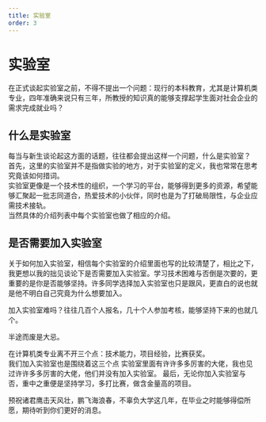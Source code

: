```yaml
---
title: 实验室
order: 3
---
```


# 实验室  

在正式谈起实验室之前，不得不提出一个问题：现行的本科教育，尤其是计算机类专业，四年准确来说只有三年，所教授的知识真的能够支撑起学生面对社会企业的需求完成就业吗？  

## 什么是实验室  

每当与新生谈论起这方面的话题，往往都会提出这样一个问题，什么是实验室？  
首先，这里的实验室并不是指做实验的地方，对于实验室的定义，我也常常在思考究竟该如何措词。  
实验室更像是一个技术性的组织，一个学习的平台，能够得到更多的资源，希望能够汇聚起一批志同道合，热爱技术的小伙伴，同时也是为了打破局限性，与企业应需技术接轨。  
当然具体的介绍列表中每个实验室也做了相应的介绍。  

## 是否需要加入实验室  

关于如何加入实验室，相信每个实验室的介绍里面也写的比较清楚了，相比之下，我更想以我的拙见谈论下是否需要加入实验室。学习技术困难与否倒是次要的，更重要的是你是否能够坚持。许多同学选择加入实验室也只是跟风，更直白的说也就是他不明白自己究竟为什么想要加入。  

加入实验室难吗？往往几百个人报名，几十个人参加考核，能够坚持下来的也就几个。   

半途而废是大忌。  

在计算机类专业离不开三个点：技术能力，项目经验，比赛获奖。  
我们加入实验室也是围绕着这三个点
实验室里面有许许多多厉害的大佬，我也见过许许多多厉害的大佬，他们并没有加入实验室。
最后，无论你加入实验室与否，重中之重便是坚持学习，多打比赛，做含金量高的项目。
  
    

预祝诸君鹰击天风壮，鹏飞海浪春，不辜负大学这几年，在毕业之时能够得偿所愿，期待听到你们更好的消息。